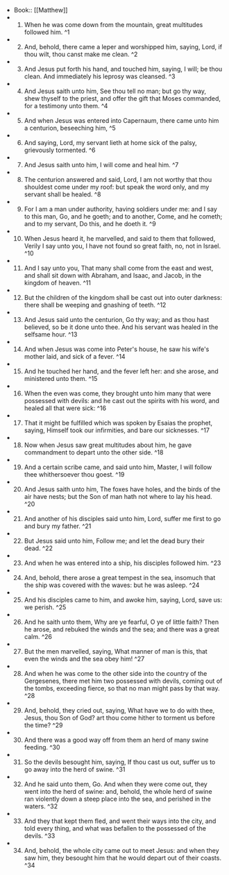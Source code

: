 - Book:: [[Matthew]]
- 1. When he was come down from the mountain, great multitudes followed him. ^1
- 2. And, behold, there came a leper and worshipped him, saying, Lord, if thou wilt, thou canst make me clean. ^2
- 3. And Jesus put forth his hand, and touched him, saying, I will; be thou clean. And immediately his leprosy was cleansed. ^3
- 4. And Jesus saith unto him, See thou tell no man; but go thy way, shew thyself to the priest, and offer the gift that Moses commanded, for a testimony unto them. ^4
- 5. And when Jesus was entered into Capernaum, there came unto him a centurion, beseeching him, ^5
- 6. And saying, Lord, my servant lieth at home sick of the palsy, grievously tormented. ^6
- 7. And Jesus saith unto him, I will come and heal him. ^7
- 8. The centurion answered and said, Lord, I am not worthy that thou shouldest come under my roof: but speak the word only, and my servant shall be healed. ^8
- 9. For I am a man under authority, having soldiers under me: and I say to this man, Go, and he goeth; and to another, Come, and he cometh; and to my servant, Do this, and he doeth it. ^9
- 10. When Jesus heard it, he marvelled, and said to them that followed, Verily I say unto you, I have not found so great faith, no, not in Israel. ^10
- 11. And I say unto you, That many shall come from the east and west, and shall sit down with Abraham, and Isaac, and Jacob, in the kingdom of heaven. ^11
- 12. But the children of the kingdom shall be cast out into outer darkness: there shall be weeping and gnashing of teeth. ^12
- 13. And Jesus said unto the centurion, Go thy way; and as thou hast believed, so be it done unto thee. And his servant was healed in the selfsame hour. ^13
- 14. And when Jesus was come into Peter's house, he saw his wife's mother laid, and sick of a fever. ^14
- 15. And he touched her hand, and the fever left her: and she arose, and ministered unto them. ^15
- 16. When the even was come, they brought unto him many that were possessed with devils: and he cast out the spirits with his word, and healed all that were sick: ^16
- 17. That it might be fulfilled which was spoken by Esaias the prophet, saying, Himself took our infirmities, and bare our sicknesses. ^17
- 18. Now when Jesus saw great multitudes about him, he gave commandment to depart unto the other side. ^18
- 19. And a certain scribe came, and said unto him, Master, I will follow thee whithersoever thou goest. ^19
- 20. And Jesus saith unto him, The foxes have holes, and the birds of the air have nests; but the Son of man hath not where to lay his head. ^20
- 21. And another of his disciples said unto him, Lord, suffer me first to go and bury my father. ^21
- 22. But Jesus said unto him, Follow me; and let the dead bury their dead. ^22
- 23. And when he was entered into a ship, his disciples followed him. ^23
- 24. And, behold, there arose a great tempest in the sea, insomuch that the ship was covered with the waves: but he was asleep. ^24
- 25. And his disciples came to him, and awoke him, saying, Lord, save us: we perish. ^25
- 26. And he saith unto them, Why are ye fearful, O ye of little faith? Then he arose, and rebuked the winds and the sea; and there was a great calm. ^26
- 27. But the men marvelled, saying, What manner of man is this, that even the winds and the sea obey him! ^27
- 28. And when he was come to the other side into the country of the Gergesenes, there met him two possessed with devils, coming out of the tombs, exceeding fierce, so that no man might pass by that way. ^28
- 29. And, behold, they cried out, saying, What have we to do with thee, Jesus, thou Son of God? art thou come hither to torment us before the time? ^29
- 30. And there was a good way off from them an herd of many swine feeding. ^30
- 31. So the devils besought him, saying, If thou cast us out, suffer us to go away into the herd of swine. ^31
- 32. And he said unto them, Go. And when they were come out, they went into the herd of swine: and, behold, the whole herd of swine ran violently down a steep place into the sea, and perished in the waters. ^32
- 33. And they that kept them fled, and went their ways into the city, and told every thing, and what was befallen to the possessed of the devils. ^33
- 34. And, behold, the whole city came out to meet Jesus: and when they saw him, they besought him that he would depart out of their coasts. ^34
